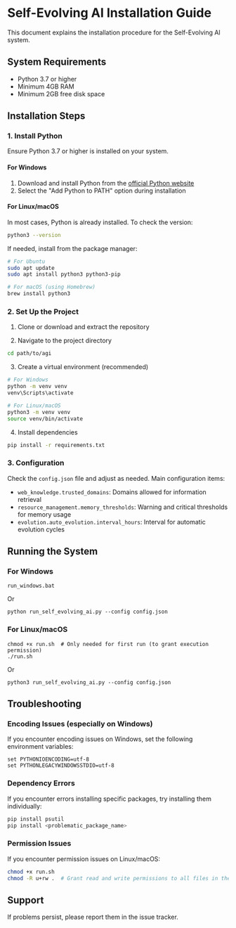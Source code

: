 # Self-Evolving AI Installation Guide

This document explains the installation procedure for the Self-Evolving AI system.

## System Requirements

- Python 3.7 or higher
- Minimum 4GB RAM
- Minimum 2GB free disk space

## Installation Steps

### 1. Install Python

Ensure Python 3.7 or higher is installed on your system.

#### For Windows

1. Download and install Python from the [official Python website](https://www.python.org/downloads/)
2. Select the "Add Python to PATH" option during installation

#### For Linux/macOS

In most cases, Python is already installed. To check the version:

```bash
python3 --version
```

If needed, install from the package manager:

```bash
# For Ubuntu
sudo apt update
sudo apt install python3 python3-pip

# For macOS (using Homebrew)
brew install python3
```

### 2. Set Up the Project

1. Clone or download and extract the repository

2. Navigate to the project directory

```bash
cd path/to/agi
```

3. Create a virtual environment (recommended)

```bash
# For Windows
python -m venv venv
venv\Scripts\activate

# For Linux/macOS
python3 -m venv venv
source venv/bin/activate
```

4. Install dependencies

```bash
pip install -r requirements.txt
```

### 3. Configuration

Check the `config.json` file and adjust as needed. Main configuration items:

- `web_knowledge.trusted_domains`: Domains allowed for information retrieval
- `resource_management.memory_thresholds`: Warning and critical thresholds for memory usage
- `evolution.auto_evolution.interval_hours`: Interval for automatic evolution cycles

## Running the System

### For Windows

```
run_windows.bat
```

Or

```
python run_self_evolving_ai.py --config config.json
```

### For Linux/macOS

```
chmod +x run.sh  # Only needed for first run (to grant execution permission)
./run.sh
```

Or

```
python3 run_self_evolving_ai.py --config config.json
```

## Troubleshooting

### Encoding Issues (especially on Windows)

If you encounter encoding issues on Windows, set the following environment variables:

```
set PYTHONIOENCODING=utf-8
set PYTHONLEGACYWINDOWSSTDIO=utf-8
```

### Dependency Errors

If you encounter errors installing specific packages, try installing them individually:

```bash
pip install psutil
pip install <problematic_package_name>
```

### Permission Issues

If you encounter permission issues on Linux/macOS:

```bash
chmod +x run.sh
chmod -R u+rw .  # Grant read and write permissions to all files in the current directory
```

## Support

If problems persist, please report them in the issue tracker.
